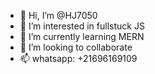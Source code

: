 - 👋 Hi, I’m @HJ7050
- 👀 I’m interested in fullstuck JS
- 🌱 I’m currently learning MERN
- 💞️ I’m looking to collaborate
- 📫 whatsapp: +21696169109

<!---
HJ7050/HJ7050 is a ✨ special ✨ repository because its `README.md` (this file) appears on your GitHub profile.
You can click the Preview link to take a look at your changes.
--->
